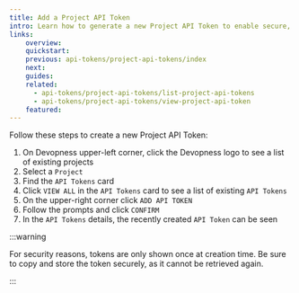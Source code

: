 ```yaml
---
title: Add a Project API Token
intro: Learn how to generate a new Project API Token to enable secure, project-scoped access for automation, integrations, or scripts.
links:
    overview:
    quickstart:
    previous: api-tokens/project-api-tokens/index
    next:
    guides:
    related:
      - api-tokens/project-api-tokens/list-project-api-tokens
      - api-tokens/project-api-tokens/view-project-api-token
    featured:
---
```


Follow these steps to create a new Project API Token:

1. On Devopness upper-left corner, click the Devopness logo to see a list of existing projects
2. Select a `Project`
3. Find the `API Tokens` card
4. Click `VIEW ALL` in the `API Tokens` card to see a list of existing `API Tokens`
5. On the upper-right corner click `ADD API TOKEN`
6. Follow the prompts and click `CONFIRM`
7. In the `API Tokens` details, the recently created `API Token` can be seen

:::warning

For security reasons, tokens are only shown once at creation time.
Be sure to copy and store the token securely, as it cannot be retrieved again.

:::
